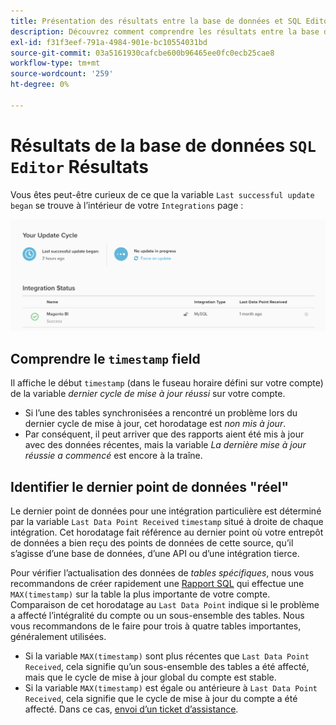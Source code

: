 ```yaml
---
title: Présentation des résultats entre la base de données et SQL Editor
description: Découvrez comment comprendre les résultats entre la base de données et l’éditeur SQL.
exl-id: f31f3eef-791a-4984-901e-bc10554031bd
source-git-commit: 03a5161930cafcbe600b96465ee0fc0ecb25cae8
workflow-type: tm+mt
source-wordcount: '259'
ht-degree: 0%

---
```


# Résultats de la base de données `SQL Editor` Résultats

Vous êtes peut-être curieux de ce que la variable `Last successful update began` se trouve à l’intérieur de votre `Integrations` page :

![Last_success_update.png](../../../assets/Last_successful_update.png)

## Comprendre le `timestamp` field

Il affiche le début `timestamp` (dans le fuseau horaire défini sur votre compte) de la variable _dernier cycle de mise à jour réussi_ sur votre compte.

- Si l’une des tables synchronisées a rencontré un problème lors du dernier cycle de mise à jour, cet horodatage est *non mis à jour*.
- Par conséquent, il peut arriver que des rapports aient été mis à jour avec des données récentes, mais la variable *La dernière mise à jour réussie a commencé* est encore à la traîne.

## Identifier le dernier point de données &quot;réel&quot;

Le dernier point de données pour une intégration particulière est déterminé par la variable `Last Data Point Received` `timestamp` situé à droite de chaque intégration. Cet horodatage fait référence au dernier point où votre entrepôt de données a bien reçu des points de données de cette source, qu’il s’agisse d’une base de données, d’une API ou d’une intégration tierce.

Pour vérifier l’actualisation des données de *tables spécifiques*, nous vous recommandons de créer rapidement une [Rapport SQL](../../dev-reports/sql-rpt-bldr.md) qui effectue une `MAX(timestamp)` sur la table la plus importante de votre compte. Comparaison de cet horodatage au `Last Data Point` indique si le problème a affecté l’intégralité du compte ou un sous-ensemble des tables. Nous vous recommandons de le faire pour trois à quatre tables importantes, généralement utilisées.

- Si la variable `MAX(timestamp)` sont plus récentes que `Last Data Point Received`, cela signifie qu’un sous-ensemble des tables a été affecté, mais que le cycle de mise à jour global du compte est stable.
- Si la variable `MAX(timestamp)` est égale ou antérieure à `Last Data Point Received`, cela signifie que le cycle de mise à jour du compte a été affecté. Dans ce cas, [envoi d’un ticket d’assistance](../../../guide-overview.md).

